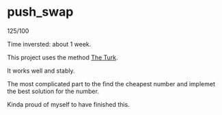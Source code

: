 # push_swap

125/100

Time inversted: about 1 week.

This project uses the method [The Turk](https://medium.com/@ayogun/push-swap-c1f5d2d41e97). 

It works well and stably.

The most complicated part to the find the cheapest number and implemet the best solution for the number.

Kinda proud of myself to have finished this.
